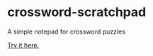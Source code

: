 # crossword-scratchpad
A simple notepad for crossword puzzles

[Try it here.](https://benj2240.github.io/crossword-scratchpad)